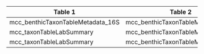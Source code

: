 |Table 1|Table 2|Join By|
|---------------------------------|---------------------------------|-----------|
|mcc_benthicTaxonTableMetadata_16S|mcc_benthicTaxonTableMetadata_ITS|dnaSampleID|
|mcc_taxonTableLabSummary|mcc_benthicTaxonTableMetadata_16S|testMethod|
|mcc_taxonTableLabSummary|mcc_benthicTaxonTableMetadata_ITS|testMethod|
